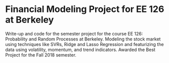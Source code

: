 # Financial Modeling Project for EE 126 at Berkeley

Write-up and code for the semester project for the course EE 126: Probability and Random Processes at Berkeley. 
Modeling the stock market using techniques like SVRs, Ridge and Lasso Regression and featurizing the data using volatility, momentum, and trend indicators.
Awarded the Best Project for the Fall 2018 semester.

